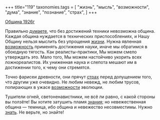 +++
title="119"
taxonomies.tags = [
 "жизнь",
 "мысль",
 "возможности",
 "дума",
 "знание",
 "познание",
 "страх",
]
+++

[Община 1926г](/agni/1926)

Правильно [думаете](/tags/дума), что без достижений техники невозможна община. Каждая община нуждается в технических приспособлениях, и Нашу Общину нельзя мыслить без упрощения [жизни](/tags/жизнь). Нужна явленная [возможность](/tags/возможности) применять достижения науки, иначе мы обратимся в обоюдную тягость. Как реалисты-практики, Мы можем смело утверждать это. Мало того, Мы можем настойчиво укорить всех ложнореалистов. Их униженная наука и слепота мешают им в достижении того, к чему они стремятся.   

Точно фарисеи древности, они прячут [страх](/tags/страх) перед допущением того, что другим уже очевидно. Не любим невежд, не любим трусов, попирающих в ужасе [возможности](/tags/возможности) эволюции.   

Тушители огней, светоненавистники, не всё ли равно, с какой стороны вы ползёте! Вы хотите затушить пламя [знания](/tags/знание); но невежественная община — темница, ибо община и невежество несовместимы. Нужно [знать](/tags/познание). Не верьте, но знайте!   

